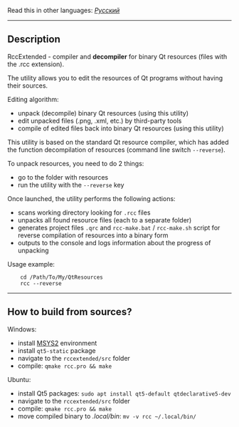Read this in other languages: *[Русский](readme.ru.md)*

----

## Description

RccExtended - compiler and **decompiler** for binary Qt resources (files with the .rcc extension).

The utility allows you to edit the resources of Qt programs without having their sources.

Editing algorithm:
  
  - unpack (decompile) binary Qt resources (using this utility)
  - edit unpacked files (.png, .xml, etc.) by third-party tools
  - compile of edited files back into binary Qt resources (using this utility)

This utility is based on the standard Qt resource compiler, which has added the function 
decompilation of resources (command line switch `--reverse`).

To unpack resources, you need to do 2 things:

  - go to the folder with resources
  - run the utility with the `--reverse` key
  
Once launched, the utility performs the following actions:
  
  - scans working directory looking for `.rcc` files
  - unpacks all found resource files (each to a separate folder)
  - generates project files `.qrc` and `rcc-make.bat` / `rcc-make.sh` script for reverse compilation of resources into a binary form
  - outputs to the console and logs information about the progress of unpacking 

Usage example:
```
    cd /Path/To/My/QtResources
    rcc --reverse
```

----

## How to build from sources?

Windows: 

  - install [MSYS2](https://www.msys2.org/wiki/MSYS2-installation/) environment
  - install `qt5-static` package
  - navigate to the `rccextended/src` folder
  - compile: `qmake rcc.pro && make`

Ubuntu:

  - install Qt5 packages: `sudo apt install qt5-default qtdeclarative5-dev`
  - navigate to the `rccextended/src` folder
  - compile: `qmake rcc.pro && make`
  - move compiled binary to *.local/bin*: `mv -v rcc ~/.local/bin/`
